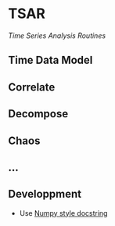 # TSAR
_Time Series Analysis Routines_

## Time Data Model

## Correlate

## Decompose

## Chaos 

## ...

## Developpment

* Use [Numpy style docstring](http://sphinxcontrib-napoleon.readthedocs.io/en/latest/example_numpy.html#example-numpy)
